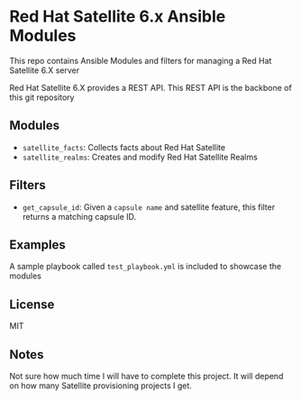 # Red Hat Satellite 6.x Ansible Modules

This repo contains Ansible Modules and filters for managing
a Red Hat Satellite 6.X server

Red Hat Satellite 6.X provides a REST API. This REST API
is the backbone of this git repository


## Modules

* ``satellite_facts``: Collects facts about Red Hat Satellite
* ``satellite_realms``: Creates and modify Red Hat Satellite Realms

## Filters

* ``get_capsule_id``: Given a ``capsule name`` and satellite feature, this filter returns a matching capsule ID.

## Examples

A sample playbook called ``test_playbook.yml`` is included to showcase the modules

## License

MIT


## Notes

Not sure how much time I will have to complete this project. It will
depend on how many Satellite provisioning projects I get.
